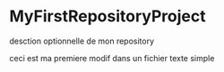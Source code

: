 # MyFirstRepositoryProject
desction optionnelle de mon repository


ceci est ma premiere modif dans un fichier texte simple
